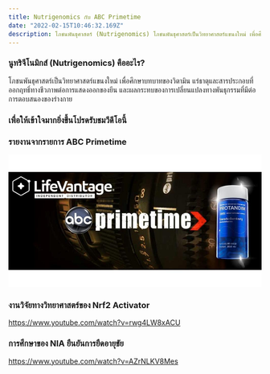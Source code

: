 ```yaml
---
title: Nutrigenomics กับ ABC Primetime
date: "2022-02-15T10:46:32.169Z"
description: โภชนพันธุศาสตร์ (Nutrigenomics) โภชนพันธุศาสตร์เป็นวิทยาศาสตร์แขนงใหม่ เพื่อศึกษาบทบาทของวิตามิน แร่ธาตุและสารประกอบที่ออกฤทธิ์ทางชีวภาพต่อการแสดงออกของยีน และผลกระทบของการเปลี่ยนแปลงทางพันธุกรรมที่มีต่อการตอบสนองของร่างกาย
---
```


### นูทริจีโนมิกส์ (Nutrigenomics) คืออะไร?

โภชนพันธุศาสตร์เป็นวิทยาศาสตร์แขนงใหม่ เพื่อศึกษาบทบาทของวิตามิน แร่ธาตุและสารประกอบที่ออกฤทธิ์ทางชีวภาพต่อการแสดงออกของยีน และผลกระทบของการเปลี่ยนแปลงทางพันธุกรรมที่มีต่อการตอบสนองของร่างกาย

### เพื่อให้เข้าใจมากยิ่งขึ้นโปรดรับชมวีดีโอนี้

### รายงานจากรายการ ABC Primetime
[![ABC Primetime Report](./lifevantageABCprimtime.jpg)](https://www.youtube.com/watch?v=J3glZqdF1nA)

### งานวิจัยทางวิทยาศาสตร์ของ Nrf2 Activator
https://www.youtube.com/watch?v=rwg4LW8xACU

### การศึกษาของ NIA ยืนยันการยืดอายุขัย
https://www.youtube.com/watch?v=AZrNLKV8Mes